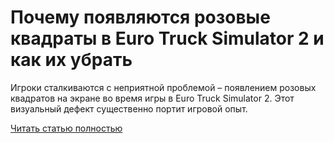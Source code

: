 # Почему появляются розовые квадраты в Euro Truck Simulator 2 и как их убрать



Игроки сталкиваются с неприятной проблемой – появлением розовых квадратов на экране во время игры в Euro Truck Simulator 2. Этот визуальный дефект существенно портит игровой опыт.

[Читать статью полностью](https://xyberbara.com/gaming/euro-truck-simulator-kvadraty/)
